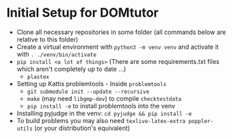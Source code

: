 # Initial Setup for DOMtutor

 * Clone all necessary repositories in some folder (all commands below are relative to this folder)
 * Create a virtual environment with `python3 -m venv venv` and activate it with `. ./venv/bin/activate`
 * `pip install <a lot of things>` (There are some requirements.txt files which aren't completely up to date ...)
   * `plastex`
 * Setting up Kattis problemtools - Inside `problemtools`
   * `git submodule init --update --recursive`
   * `make` (may need `libgmp-dev`) to compile `checktestdata`
   * `pip install -e` to install problemtools into the venv
 * Installing pyjudge in the venv: `cd pyjudge && pip install -e`
 * To build problems you may also need `texlive-latex-extra poppler-utils` (or your distribution's equivalent)

